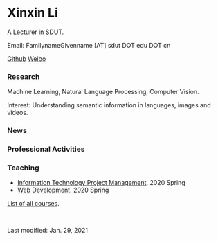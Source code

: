 # Xinxin Li

A Lecturer in SDUT.

Email: FamilynameGivenname [AT] sdut DOT edu DOT cn

[Github](https:/github.com/xxli)  [Weibo](https://weibo.com/lixxin2)

### Research

Machine Learning, Natural Language Processing, Computer Vision.

Interest: Understanding semantic information in languages, images and videos.

### News

### Professional Activities

### Teaching

- [Information Technology Project Management](../courses/2020Spring-InformationTechnologyProjectManagement.md). 2020 Spring
- [Web Development](../courses/2020Spring-WebDevelopment.md). 2020 Spring

[List of all courses](courses.md).

<br>

Last modified: Jan. 29, 2021
